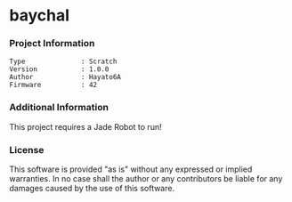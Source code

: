 baychal
================



### Project Information
```
Type              : Scratch
Version           : 1.0.0
Author            : Hayato6A
Firmware          : 42
```

### Additional Information
This project requires a Jade Robot to run!

### License
This software is provided "as is" without any expressed or implied warranties.  In no case shall the author or any contributors be liable for any damages caused by the use of this software.

